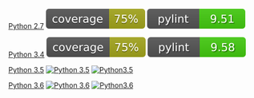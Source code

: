 [Python 2.7](python2.7/) [![Python 2.7](python2.7/coverage.svg)](python2.7/) [![Python2.7](python2.7/pylint.svg)](python3.6/pylint.report)

[Python 3.4](python3.4/) [![Python 3.4](python3.4/coverage.svg)](python3.4/) [![Python3.4](python3.4/pylint.svg)](python3.6/pylint.report)

[Python 3.5](python3.5/) [![Python 3.5](python3.5/coverage.svg)](python3.5/) [![Python3.5](python3.5/pylint.svg)](python3.6/pylint.report)

[Python 3.6](python3.6/) [![Python 3.6](python3.6/coverage.svg)](python3.6/) [![Python3.6](python3.6/pylint.svg)](python3.6/pylint.report)
